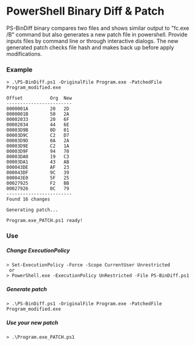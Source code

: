 # PowerShell Binary Diff & Patch

PS-BinDiff binary compares two files and shows similar output to "fc.exe /B" command but also generates a new patch file in powershell. Provide inputs files by command line or through interactive dialogs.
The new generated patch checks file hash and makes back up before apply modifications.



### Example 
```
> .\PS-BinDiff.ps1 -OriginalFile Program.exe -PatchedFile Program_modified.exe

Offset          Org  New
------------------------
0000001A        20   2D
0000001B        50   2A
00002033        20   6F
00002034        44   6E
00003D9B        0D   01
00003D9C        C2   D7
00003D9D        0A   2A
00003D9E        C2   1A
00003D9F        94   70
00003DA0        19   C3
00003DA1        43   AB
000043DE        AF   23
000043DF        9C   39
000043E0        5F   25
00027925        F2   BB
00027926        0C   79
------------------------
Found 16 changes

Generating patch...

Program.exe_PATCH.ps1 ready!
```

### Use
##### Change ExecutionPolicy
```
> Set-ExecutionPolicy -Force -Scope CurrentUser Unrestricted
 or 
> PowerShell.exe -ExecutionPolicy UnRestricted -File PS-BinDiff.ps1
```

##### Generate patch
```
> .\PS-BinDiff.ps1 -OriginalFile Program.exe -PatchedFile Program_modified.exe
```

##### Use your new patch
```
> .\Program.exe_PATCH.ps1
```
